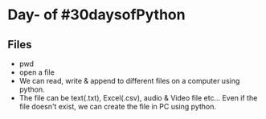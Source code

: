 # Day- of #30daysofPython

## Files

- pwd
- open a file
- We can read, write & append to different files on a computer using python.
- The file can be text(.txt), Excel(.csv), audio & Video file etc...
Even if the file doesn't exist, we can create the file in PC using python.